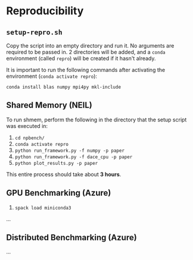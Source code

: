 # Reproducibility

## `setup-repro.sh`
Copy the script into an empty directory and run it.
No arguments are required to be passed in.
2 directories will be added, and a `conda` environment (called `repro`) will be created if it hasn't already.

It is important to run the following commands after activating the environment (`conda activate repro`):

```
conda install blas numpy mpi4py mkl-include
```

## Shared Memory (NEIL)

To run shmem, perform the following in the directory that the setup script was executed in:
1. `cd npbench/`
2. `conda activate repro`
3. `python run_framework.py -f numpy -p paper`
4. `python run_framework.py -f dace_cpu -p paper`
5. `python plot_results.py -p paper`

This entire process should take about **3 hours**.

## GPU Benchmarking (Azure)

1. `spack load miniconda3`

...

## Distributed Benchmarking (Azure)
...
